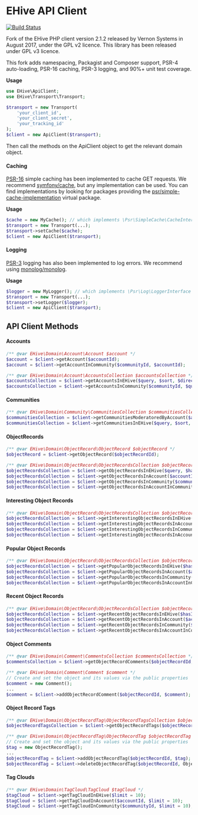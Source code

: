 # EHive API Client

[![Build Status](https://travis-ci.org/nspyke/ehive.svg?branch=master)](https://travis-ci.org/nspyke/ehive)

Fork of the EHive PHP client version 2.1.2 released by Vernon Systems in August 2017, under the GPL v2 licence.
This library has been released under GPL v3 licence.

This fork adds namespacing, Packagist and Composer support, PSR-4 auto-loading, PSR-16 caching, PSR-3 logging, 
and 90%+ unit test coverage.

**Usage**

```php
use EHive\ApiClient;
use EHive\Transport\Transport;

$transport = new Transport(
    'your_client_id',
    'your_client_secret',
    'your_tracking_id'
);
$client = new ApiClient($transport);
```

Then call the methods on the ApiClient object to get the relevant domain object.

#### Caching
[PSR-16](https://github.com/php-fig/fig-standards/blob/master/accepted/PSR-16-simple-cache.md) simple caching has been 
implemented to cache GET requests. We recommend [symfony/cache](https://packagist.org/packages/symfony/cache), but
any implementation can be used. You can find implementations by looking for packages providing 
the [psr/simple-cache-implementation](https://packagist.org/providers/psr/simple-cache-implementation) virtual package.

**Usage**
```php
$cache = new MyCache(); // which implements \Psr\SimpleCache\CacheInterface
$transport = new Transport(...);
$transport->setCache($cache);
$client = new ApiClient($transport);
```

#### Logging
[PSR-3](https://github.com/php-fig/fig-standards/blob/master/accepted/PSR-3-logger-interface.md) logging has also been
implemented to log errors. We recommend using [monolog/monolog](https://packagist.org/packages/monolog/monolog).

**Usage**
```php
$logger = new MyLogger(); // which implements \Psr\Log\LoggerInterface
$transport = new Transport(...);
$transport->setLogger($logger);
$client = new ApiClient($transport);
```

## API Client Methods

#### Accounts
```php
/** @var EHive\Domain\Account\Account $account */
$account = $client->getAccount($accountId);
$account = $client->getAccountInCommunity($communityId, $accountId);

/** @var EHive\Domain\Account\AccountsCollection $accountsCollection */
$accountsCollection = $client->getAccountsInEHive($query, $sort, $direction, $offset = 0, $limit = 10);
$accountsCollection = $client->getAccountsInCommunity($communityId, $query, $sort, $direction, $offset = 0, $limit = 10);
```

#### Communities
```php
/** @var EHive\Domain\Community\CommunitiesCollection $communitiesCollection */
$communitiesCollection = $client->getCommunitiesModeratoredByAccount($accountId);
$communitiesCollection = $client->getCommunitiesInEHive($query, $sort, $direction, $offset = 0, $limit = 10);
```

#### ObjectRecords
```php
/** @var EHive\Domain\ObjectRecord\ObjectRecord $objectRecord */
$objectRecord = $client->getObjectRecord($objectRecordId);

/** @var EHive\Domain\ObjectRecord\ObjectRecordsCollection $objectRecordsCollection */
$objectRecordsCollection = $client->getObjectRecordsInEHive($query, $hasImages = false, $sort, $direction, $offset = 0, $limit = 10);
$objectRecordsCollection = $client->getObjectRecordsInAccount($accountId, $query, $hasImages = false, $sort, $direction, $offset = 0, $limit = 10, $content = "public");
$objectRecordsCollection = $client->getObjectRecordsInCommunity($communityId, $query, $hasImages = false, $sort, $direction, $offset = 0, $limit = 10);
$objectRecordsCollection = $client->getObjectRecordsInAccountInCommunity($communityId, $accountId, $query, $hasImages = false, $sort, $direction, $offset = 0, $limit = 10);
```

#### Interesting Object Records
```php
/** @var EHive\Domain\ObjectRecord\ObjectRecordsCollection $objectRecordsCollection */
$objectRecordsCollection = $client->getInterestingObjectRecordsInEHive($hasImages = false, $catalogueType = "", $offset = 0, $limit = 10);
$objectRecordsCollection = $client->getInterestingObjectRecordsInAccount($accountId, $catalogueType = "", $hasImages = false, $offset = 0, $limit = 10, $content = "public");
$objectRecordsCollection = $client->getInterestingObjectRecordsInCommunity($communityId, $catalogueType = "", $hasImages = false, $offset = 0, $limit = 10);
$objectRecordsCollection = $client->getInterestingObjectRecordsInAccountInCommunity($communityId, $accountId, $catalogueType = "", $hasImages = false, $offset = 0, $limit = 10);
```

#### Popular Object Records
```php
/** @var EHive\Domain\ObjectRecord\ObjectRecordsCollection $objectRecordsCollection */
$objectRecordsCollection = $client->getPopularObjectRecordsInEHive($hasImages = false, $catalogueType = "", $offset = 0, $limit = 10);
$objectRecordsCollection = $client->getPopularObjectRecordsInAccount($accountId, $catalogueType = "", $hasImages = false, $offset = 0, $limit = 10, $content = "public");
$objectRecordsCollection = $client->getPopularObjectRecordsInCommunity($communityId, $catalogueType = "", $hasImages = false, $offset = 0, $limit = 10);
$objectRecordsCollection = $client->getPopularObjectRecordsInAccountInCommunity($communityId, $accountId, $catalogueType = "", $hasImages = false, $offset = 0, $limit = 10);
```

#### Recent Object Records
```php
/** @var EHive\Domain\ObjectRecord\ObjectRecordsCollection $objectRecordsCollection */
$objectRecordsCollection = $client->getRecentObjectRecordsInEHive($hasImages = false, $catalogueType = "", $offset = 0, $limit = 10);
$objectRecordsCollection = $client->getRecentObjectRecordsInAccount($accountId, $catalogueType = "", $hasImages = false, $offset = 0, $limit = 10, $content = "public");
$objectRecordsCollection = $client->getRecentObjectRecordsInCommunity($communityId, $catalogueType = "", $hasImages = false, $offset = 0, $limit = 10);
$objectRecordsCollection = $client->getRecentObjectRecordsInAccountInCommunity($communityId, $accountId, $catalogueType = "", $hasImages = false, $offset = 0, $limit = 10);
```


#### Object Comments
```php
/** @var EHive\Domain\Comment\CommentsCollection $commentsCollection */
$commentsCollection = $client->getObjectRecordComments($objectRecordId, $offset = 0, $limit = 10);

/** @var EHive\Domain\Comment\Comment $comment */
// Create and set the object and its values via the public properties
$comment = new Comment();
...
$comment = $client->addObjectRecordComment($objectRecordId, $comment);
```

#### Object Record Tags
```php
/** @var EHive\Domain\ObjectRecordTag\ObjectRecordTagsCollection $objectRecordTagsCollection */
$objectRecordTagsCollection = $client->getObjectRecordTags($objectRecordId);

/** @var EHive\Domain\ObjectRecordTag\ObjectRecordTag $objectRecordTag */
// Create and set the object and its values via the public properties
$tag = new ObjectRecordTag();
...
$objectRecordTag = $client->addObjectRecordTag($objectRecordId, $tag);
$objectRecordTag = $client->deleteObjectRecordTag($objectRecordId, ObjectRecordTag $tag);
```

#### Tag Clouds
```php
/** @var EHive\Domain\TagCloud\TagCloud $tagCloud */
$tagCloud = $client->getTagCloudInEHive($limit = 10);
$tagCloud = $client->getTagCloudInAccount($accountId, $limit = 10);
$tagCloud = $client->getTagCloudInCommunity($communityId, $limit = 10);
```
